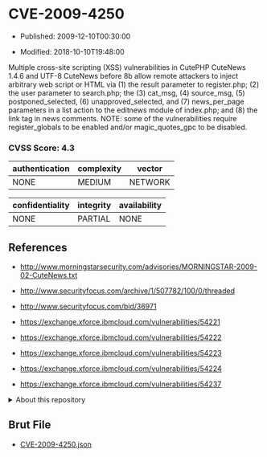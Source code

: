 # CVE-2009-4250

- Published: 2009-12-10T00:30:00

- Modified: 2018-10-10T19:48:00

Multiple cross-site scripting (XSS) vulnerabilities in CutePHP CuteNews 1.4.6 and UTF-8 CuteNews before 8b allow remote attackers to inject arbitrary web script or HTML via (1) the result parameter to register.php; (2) the user parameter to search.php; the (3) cat_msg, (4) source_msg, (5) postponed_selected, (6) unapproved_selected, and (7) news_per_page parameters in a list action to the editnews module of index.php; and (8) the link tag in news comments.  NOTE: some of the vulnerabilities require register_globals to be enabled and/or magic_quotes_gpc to be disabled.

### CVSS Score: **4.3**

| authentication | complexity | vector |
| --- | --- | --- |
| NONE | MEDIUM | NETWORK |

| confidentiality | integrity | availability |
| --- | --- | --- |
| NONE | PARTIAL | NONE |

## References

* http://www.morningstarsecurity.com/advisories/MORNINGSTAR-2009-02-CuteNews.txt

* http://www.securityfocus.com/archive/1/507782/100/0/threaded

* http://www.securityfocus.com/bid/36971

* https://exchange.xforce.ibmcloud.com/vulnerabilities/54221

* https://exchange.xforce.ibmcloud.com/vulnerabilities/54222

* https://exchange.xforce.ibmcloud.com/vulnerabilities/54223

* https://exchange.xforce.ibmcloud.com/vulnerabilities/54224

* https://exchange.xforce.ibmcloud.com/vulnerabilities/54237

<details>
<summary>About this repository</summary> 

  This repository is part of the project [Live Hack CVE](https://github.com/Live-Hack-CVE). Main website can be found [www.live-hack.org](https://www.live-hack.org) 
  
  Made by [Sn0wAlice](https://github.com/Sn0wAlice) for the people that care about security and need to have a feed of the latest CVEs. Hope you enjoy it, don't forget to star the repo and follow me on [Twitter](https://twitter.com/Sn0wAlice) and [Github](https://github.com/Sn0wAlice). And that is my [personnal website](https://www.alice-snow.me/)

  - [Home Page](https://github.com/Live-Hack-CVE)
  - [Framework](https://github.com/Live-Hack-CVE/cve-framework)
  - [CVE database](https://github.com/Live-Hack-CVE/full_database)
  - [Changelog](https://github.com/Live-Hack-CVE/Changelog)
</details>

## Brut File

* [CVE-2009-4250.json](https://raw.githubusercontent.com/Live-Hack-CVE/full_database/main/cves/2009/CVE-2009-4250.json)

